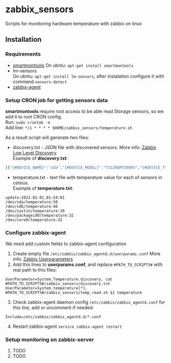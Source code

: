 # zabbix_sensors
Scripts for monitoring hardware temperature with zabbix on linux

## Installation

### Requirements
* [smartmontools](https://www.smartmontools.org/)  On ubntu: `apt-get install smartmontools` 
* lm-sensors  
On ubntu: `apt-get install lm-sensors`,  after instalation configure it with command `sensors-detect`
* [zabbix-agent](https://www.zabbix.com/ru/download_agents)

### Setup CRON job for getting sensors data

**smartmontools** require root access to be able read Storage sensors, so we add it to root CRON config.  
Run: `sudo crontab -e`  
Add line: `*/1 * * * * $HOME/zabbix_sensors/temperature.sh`

As a result script will generate two files:

* discovery.txt - JSON file with discovered sensors. More info: [Zabbix Low Level Discovery](https://www.zabbix.com/documentation/current/ru/manual/discovery/low_level_discovery).  
Example of **discovery.txt**:
```javascript
[{"{#DEVICE_NAME}":"sda","{#DEVICE_MODEL}":"TS128GMTS800S","{#DEVICE_TYPE}":"storage"},{"{#DEVICE_NAME}":"sdb","{#DEVICE_MODEL}":"ST8000VX004-2M1101","{#DEVICE_TYPE}":"storage"},{"{#DEVICE_NAME}":"systin","{#DEVICE_MODEL}":"SYSTIN","{#DEVICE_TYPE}":"cpu"},{"{#DEVICE_NAME}":"packageid0","{#DEVICE_MODEL}":"Package_id_0","{#DEVICE_TYPE}":"cpu"},{"{#DEVICE_NAME}":"core0","{#DEVICE_MODEL}":"Core_0","{#DEVICE_TYPE}":"cpu"}]
```

* temperature.txt - text file with temperature value for each of sensors in celsius.  
Example of **temperature.txt**:
```
update:2021-01-01_01:54:01
/dev/sda/temperature:50
/dev/sdb/temperature:46
/dev/systin/temperature:39
/dev/packageid0/temperature:32
/dev/core0/temperature:32
```

### Configure zabbix-agent

We need add custom fields to zabbix-agent configuration
1. Create empty file `/etc/zabbix/zabbix_agentd.d/userparams.conf` More info: [Zabbix Userparameters](https://www.zabbix.com/documentation/current/ru/manual/config/items/userparameters)
2. Add this lines to **userparams.conf**, and replace `#PATH_TO_SCRIPTS#` with real path to this files:  
```
UserParameter=System.Temperature.discovery, cat #PATH_TO_SCRIPTS#/zabbix_sensors/discovery.txt
UserParameter=System.temperature[*], #PATH_TO_SCRIPTS#/zabbix_sensors/temp_read.sh $1 temperature
```
3. Check zabbix-agent daemon config `/etc/zabbix/zabbix_agentd.conf` for this line, add or uncomment if needed:
```
Include=/etc/zabbix/zabbix_agentd.d/*.conf
```
4. Restart zabbix-agent `service zabbix-agent restart`


### Setup monitoring on zabbix-server

1. TODO
2. TODO
